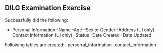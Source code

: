 
## DILG Examination Exercise

Successfully did the following:
- Personal Information
    -Name
    -Age
    -Sex or Gender
    -Address (UI only)
    -Contact Information (UI only)
    -Status
    -Date Created
    -Date Updated

Following tables are created:
-personal_information
-contact_information

